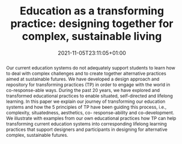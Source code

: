 ---
members: ["PLevy"]
slug: education-as-a-transforming-practice-designing-together-for-complex-sustainable-living
title: "Education as a transforming practice: designing together for complex, sustainable living"
layout: single
searchFilter: Publication
searchWeight: 8
publitype: inproceedings
subsection: conference
transformpractices: true
researchpage: true
research: 
    -  transformingpractices
institution:
    heig: 1
    logo: TUe
    short: 'TU/e'
    name: "Eindhoven University of Technology"
    web: "https://www.tue.nl/en/"
    colo: "#c72125"
chaire: false
date: 2021-11-05T23:11:05+01:00
citation:
    authors:
        1: ["Hummels", "Caroline", "C.C.M."]
        2: ["Levy", "Pierre", "P."]
    title: "Education as a transforming practice: designing together for complex, sustainable living"
    proceedings: "the Proceedings of Relating Systems Thinking and Design 2021 Symposium, RSD10. Delft, The Netherlands"
    year: 2021
    firstpage: "CD"
    publisher: ["", "Delft, The Netherlands"]
reference: "Hummels, C.C.M., & Lévy, P. (2021). Education as a transforming practice: designing together for complex, sustainable living. In Proceedings of Relating Systems Thinking and Design 2021 Symposium, RSD10. Delft, The Netherlands."
abstract: "Our current education systems do not adequately support students to learn how to deal with complex challenges and to create together alternative practices aimed at sustainable futures. We have developed a design approach and repository for transforming practices (TP) in order to engage with the world in co-response-able ways. During the past 20 years, we have explored and transformed educational practices to enable situated, self-directed and lifelong learning. In this paper we explain our journey of transforming our education systems and how the 5 principles of TP have been guiding this process, i.e., complexity, situatedness, aesthetics, co- response-ability and co-development. We illustrate with examples from our own educational practices how TP can help transforming current education systems into corresponding lifelong learning practices that support designers and participants in designing for alternative complex, sustainable futures."
link:
    1: ["paper", "paper", "https://1drv.ms/b/s!AnQx_v88q65QgYHxKMy9UCtuRrgfT2Y?e=Qdi7d3"]
    2: ["website", "website", "https://rsdsymposium.org/education-as-a-transforming-practice-preparing-together-for-complex-sustainable-futures"]
    5: ["dissertation", "dissertation", "https://research.tue.nl/en/publications/education-as-a-transforming-practice-designing-together-for-compl"]
---